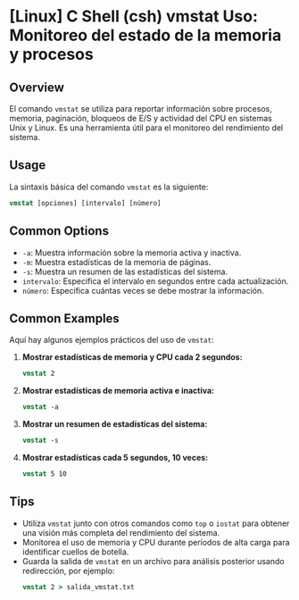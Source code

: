 # [Linux] C Shell (csh) vmstat Uso: Monitoreo del estado de la memoria y procesos

## Overview
El comando `vmstat` se utiliza para reportar información sobre procesos, memoria, paginación, bloqueos de E/S y actividad del CPU en sistemas Unix y Linux. Es una herramienta útil para el monitoreo del rendimiento del sistema.

## Usage
La sintaxis básica del comando `vmstat` es la siguiente:

```csh
vmstat [opciones] [intervalo] [número]
```

## Common Options
- `-a`: Muestra información sobre la memoria activa y inactiva.
- `-m`: Muestra estadísticas de la memoria de páginas.
- `-s`: Muestra un resumen de las estadísticas del sistema.
- `intervalo`: Especifica el intervalo en segundos entre cada actualización.
- `número`: Especifica cuántas veces se debe mostrar la información.

## Common Examples
Aquí hay algunos ejemplos prácticos del uso de `vmstat`:

1. **Mostrar estadísticas de memoria y CPU cada 2 segundos:**
   ```csh
   vmstat 2
   ```

2. **Mostrar estadísticas de memoria activa e inactiva:**
   ```csh
   vmstat -a
   ```

3. **Mostrar un resumen de estadísticas del sistema:**
   ```csh
   vmstat -s
   ```

4. **Mostrar estadísticas cada 5 segundos, 10 veces:**
   ```csh
   vmstat 5 10
   ```

## Tips
- Utiliza `vmstat` junto con otros comandos como `top` o `iostat` para obtener una visión más completa del rendimiento del sistema.
- Monitorea el uso de memoria y CPU durante períodos de alta carga para identificar cuellos de botella.
- Guarda la salida de `vmstat` en un archivo para análisis posterior usando redirección, por ejemplo:
  ```csh
  vmstat 2 > salida_vmstat.txt
  ```